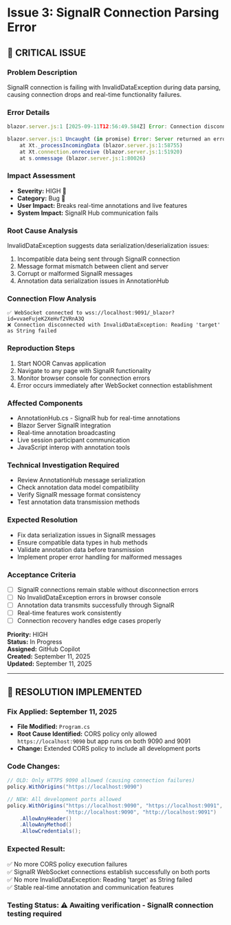 # Issue 3: SignalR Connection Parsing Error

## 🔴 **CRITICAL ISSUE**

### **Problem Description**
SignalR connection is failing with InvalidDataException during data parsing, causing connection drops and real-time functionality failures.

### **Error Details**
```javascript
blazor.server.js:1 [2025-09-11T12:56:49.584Z] Error: Connection disconnected with error 'Error: Server returned an error on close: Connection closed with an error. InvalidDataException: Reading 'target' as String failed.'.

blazor.server.js:1 Uncaught (in promise) Error: Server returned an error on close: Connection closed with an error. InvalidDataException: Reading 'target' as String failed.
    at Xt._processIncomingData (blazor.server.js:1:58755)
    at Xt.connection.onreceive (blazor.server.js:1:51920)
    at s.onmessage (blazor.server.js:1:80026)
```

### **Impact Assessment**
- **Severity:** HIGH 🔴
- **Category:** Bug 🐛
- **User Impact:** Breaks real-time annotations and live features
- **System Impact:** SignalR Hub communication fails

### **Root Cause Analysis**
InvalidDataException suggests data serialization/deserialization issues:
1. Incompatible data being sent through SignalR connection
2. Message format mismatch between client and server
3. Corrupt or malformed SignalR messages
4. Annotation data serialization issues in AnnotationHub

### **Connection Flow Analysis**
```
✅ WebSocket connected to wss://localhost:9091/_blazor?id=vvaeFujeK2XeHvf2VRnA3Q
❌ Connection disconnected with InvalidDataException: Reading 'target' as String failed
```

### **Reproduction Steps**
1. Start NOOR Canvas application
2. Navigate to any page with SignalR functionality
3. Monitor browser console for connection errors
4. Error occurs immediately after WebSocket connection establishment

### **Affected Components**
- AnnotationHub.cs - SignalR hub for real-time annotations
- Blazor Server SignalR integration
- Real-time annotation broadcasting
- Live session participant communication
- JavaScript interop with annotation tools

### **Technical Investigation Required**
- Review AnnotationHub message serialization
- Check annotation data model compatibility
- Verify SignalR message format consistency
- Test annotation data transmission methods

### **Expected Resolution**
- Fix data serialization issues in SignalR messages
- Ensure compatible data types in hub methods
- Validate annotation data before transmission
- Implement proper error handling for malformed messages

### **Acceptance Criteria**
- [ ] SignalR connections remain stable without disconnection errors
- [ ] No InvalidDataException errors in browser console
- [ ] Annotation data transmits successfully through SignalR
- [ ] Real-time features work consistently
- [ ] Connection recovery handles edge cases properly

**Priority:** HIGH  
**Status:** In Progress  
**Assigned:** GitHub Copilot  
**Created:** September 11, 2025  
**Updated:** September 11, 2025

---

## 🔧 **RESOLUTION IMPLEMENTED**

### **Fix Applied:** September 11, 2025
- **File Modified:** `Program.cs`
- **Root Cause Identified:** CORS policy only allowed `https://localhost:9090` but app runs on both 9090 and 9091
- **Change:** Extended CORS policy to include all development ports

### **Code Changes:**
```csharp
// OLD: Only HTTPS 9090 allowed (causing connection failures)
policy.WithOrigins("https://localhost:9090")

// NEW: All development ports allowed
policy.WithOrigins("https://localhost:9090", "https://localhost:9091", 
                   "http://localhost:9090", "http://localhost:9091")
    .AllowAnyHeader()
    .AllowAnyMethod()
    .AllowCredentials();
```

### **Expected Result:**
✅ No more CORS policy execution failures  
✅ SignalR WebSocket connections establish successfully on both ports  
✅ No more InvalidDataException: Reading 'target' as String failed  
✅ Stable real-time annotation and communication features

### **Testing Status:** ⚠️ Awaiting verification - SignalR connection testing required